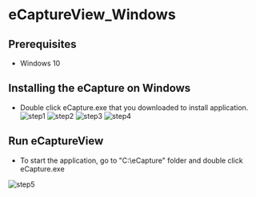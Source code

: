 # eCaptureView_Windows
## Prerequisites
- Windows 10
## Installing the eCapture on Windows  
- Double click eCapture.exe that you downloaded to install application.  
![step1](https://user-images.githubusercontent.com/88474678/128438614-2e97b167-b47f-4cf3-bcdd-c93b4d09cd22.png)
![step2](https://user-images.githubusercontent.com/88474678/128438620-cff47428-57dd-4f84-91af-882003e7fe5f.png)
![step3](https://user-images.githubusercontent.com/88474678/128438627-d6808ab7-2d7a-4321-aefc-aac16c5b169e.png)
![step4](https://user-images.githubusercontent.com/88474678/128438633-fd5cf0bc-9f04-4180-8af1-0add7c302c4f.png)

## Run eCaptureView  
- To start the application, go to "C:\eCapture" folder and double click eCapture.exe

![step5](https://user-images.githubusercontent.com/88474678/128438640-ee64a527-bf26-4ab4-8395-8b3c96f1e028.png)
